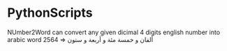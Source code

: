 # PythonScripts
NUmber2Word can convert any given dicimal 4 digits english number   into arabic word
2564 => ألفان و خمسة مئة و أربعة و ستون
